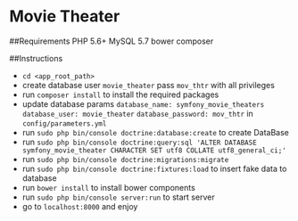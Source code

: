 Movie Theater
=============

##Requirements
        PHP 5.6+
        MySQL  5.7
        bower
        composer

##Instructions
* `cd <app_root_path>`
* create database user `movie_theater` pass `mov_thtr` with all privileges  
* run `composer install` to install the required packages  
* update database params `database_name: symfony_movie_theaters` `database_user: movie_theater` `database_password: mov_thtr` in `config/parameters.yml`  
* run `sudo php bin/console doctrine:database:create` to create DataBase  
* run `sudo php bin/console doctrine:query:sql 'ALTER DATABASE symfony_movie_theater CHARACTER SET utf8 COLLATE utf8_general_ci;'`  
* run `sudo php bin/console doctrine:migrations:migrate`  
* run `sudo php bin/console doctrine:fixtures:load` to insert fake data to database  
* run `bower install` to install bower components  
* run `sudo php bin/console server:run` to start server  
* go to `localhost:8000` and enjoy  